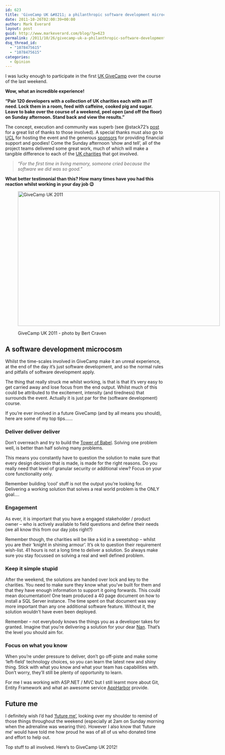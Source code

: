 ```yaml
---
id: 623
title: 'GiveCamp UK &#8211; a philanthropic software development microcosm'
date: 2011-10-26T02:00:39+00:00
author: Mark Everard
layout: post
guid: http://www.markeverard.com/blog/?p=623
permalink: /2011/10/26/givecamp-uk-a-philanthropic-software-development-microcosm/
dsq_thread_id:
  - "1078475615"
  - "1078475615"
categories:
  - Opinion
---
```

I was lucky enough to participate in the first <a title="GiveCamp UK" href="http://www.givecamp.org.uk/" target="_blank">UK GiveCamp</a> over the course of the last weekend.

**Wow, what an incredible experience!**

**&#8220;Pair 120 developers with a collection of UK charities each with an IT need. Lock them in a room, feed with caffeine, cooked pig and sugar. Leave to bake over the course of a weekend, peel open (and off the floor) on Sunday afternoon. Stand back and view the results.&#8221;**

The concept, execution and community was superb (see @stack72&#8217;s <a title="Thanks for GiveCampUK 2011" href="http://www.givecamp.org.uk/blog/thanks-givecampuk-2011" target="_blank">post</a> for a great list of thanks to those involved). A special thanks must also go to <a title="University College London" href="http://www.ucl.ac.uk/" target="_blank">UCL</a> for hosting the event and the generous <a title="GiveCamp UK Sponsors" href="http://www.givecamp.org.uk/sponsors" target="_blank">sponsors</a> for providing financial support and goodies! Come the Sunday afternoon &#8216;show and tell&#8217;, all of the project teams delivered some great work, much of which will make a tangible difference to each of the [UK charities](http://www.givecamp.org.uk/blog/introducing-our-givecamp-uk-2011-charity-projects "GiveCamp UK 2011 charities") that got involved.

> _&#8220;For the first time in living memory, someone cried because the software we did was so good.&#8221;_

**What better testimonial than this? How many times have you had this reaction whilst working in your day job 😉**<figure id="attachment_641" style="width: 640px" class="wp-caption aligncenter">

<img class="size-full wp-image-641  " title="GiveCamp UK 2011" src="http://markeverard.azurewebsites.net/wp-content/uploads/2011/10/6268685214_64dde3976a_z.jpg" alt="GiveCamp UK 2011" width="640" height="426" srcset="https://www.markeverard.com/wp-content/uploads/2011/10/6268685214_64dde3976a_z.jpg 640w, https://www.markeverard.com/wp-content/uploads/2011/10/6268685214_64dde3976a_z-300x200.jpg 300w, https://www.markeverard.com/wp-content/uploads/2011/10/6268685214_64dde3976a_z-580x386.jpg 580w, https://www.markeverard.com/wp-content/uploads/2011/10/6268685214_64dde3976a_z-320x213.jpg 320w" sizes="(max-width: 640px) 100vw, 640px" /> <figcaption class="wp-caption-text">GiveCamp UK 2011 - photo by Bert Craven</figcaption></figure> 

## 

## A software development microcosm

Whilst the time-scales involved in GiveCamp make it an unreal experience, at the end of the day it&#8217;s just software development, and so the normal rules and pitfalls of software development apply.

The thing that really struck me whilst working, is that is that it&#8217;s very easy to get carried away and lose focus from the end output. Whilst much of this could be attributed to the excitement, intensity (and tiredness) that surrounds the event. Actually it is just par for the (software development) course.

If you&#8217;re ever involved in a future GiveCamp (and by all means you should), here are some of my top tips&#8230;&#8230;

### **Deliver deliver deliver**

Don&#8217;t overreach and try to build the <a title="Tower of Babel" href="http://en.wikipedia.org/wiki/Tower_of_Babel" target="_blank">Tower of Babel</a>. Solving one problem well, is better than half solving many problems.

This means you constantly have to question the solution to make sure that every design decision that is made, is made for the right reasons. Do you really need that level of granular security or additional view? Focus on your core functionality only.

Remember building &#8216;cool&#8217; stuff is not the output you&#8217;re looking for. Delivering a working solution that solves a real world problem is the ONLY goal&#8230;.

### **Engagement**

As ever, it is important that you have a engaged stakeholder / product owner &#8211; who is actively available to field questions and define their needs (we all know this from our day jobs right?)

Remember though, the charities will be like a kid in a sweetshop &#8211; whilst you are their &#8216;knight in shining armour&#8217;. It&#8217;s ok to question their requirement wish-list. 41 hours is not a long time to deliver a solution. So always make sure you stay focussed on solving a real and well defined problem.

### **Keep it simple stupid**

After the weekend, the solutions are handed over lock and key to the charities. You need to make sure they know what you&#8217;ve built for them and that they have enough information to support it going forwards. This could mean documentation! One team produced a 40 page document on how to install a SQL Server instance. The time spent on that document was way more important than any one additional software feature. Without it, the solution wouldn&#8217;t have even been deployed.

Remember &#8211; not everybody knows the things you as a developer takes for granted. Imagine that you&#8217;re delivering a solution for your dear <a title="My Nan's website!" href="http://www.cybernanna.co.uk" target="_blank">Nan</a>. That&#8217;s the level you should aim for.

### **Focus on what you know**

When you&#8217;re under pressure to deliver, don&#8217;t go off-piste and make some &#8216;left-field&#8217; technology choices, so you can learn the latest new and shiny thing. Stick with what you know and what your team has capabilities with. Don&#8217;t worry, they&#8217;ll still be plenty of opportunity to learn.

For me I was working with ASP.NET / MVC but I still learnt more about Git, Entity Framework and what an awesome service <a title="AppHarbor" href="https://appharbor.com/" target="_blank">AppHarbor</a> provide.

## Future me

I definitely wish I&#8217;d had <a title="'Future me'" href="http://2.bp.blogspot.com/_B63yhGbGh1I/SqEiLVZRtYI/AAAAAAAABBE/L7HqPaQ7tLA/s320/man+from+the+future.jpg" target="_blank">&#8216;future me&#8217;</a>, looking over my shoulder to remind of those things throughout the weekend (especially at 2am on Sunday morning when the adrenaline was wearing thin). However I also know that &#8216;future me&#8217; would have told me how proud he was of all of us who donated time and effort to help out.

Top stuff to all involved. Here&#8217;s to GiveCamp UK 2012!